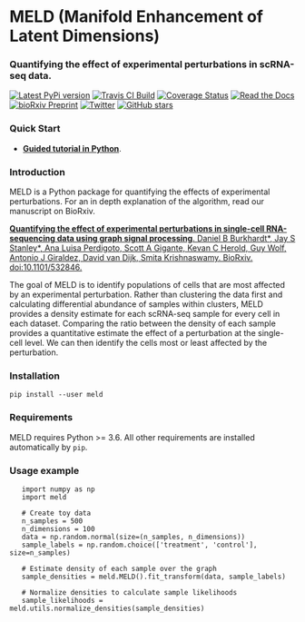 # MELD (Manifold Enhancement of Latent Dimensions)
### Quantifying the effect of experimental perturbations in scRNA-seq data.


[![Latest PyPi version](https://img.shields.io/pypi/v/MELD.svg)](https://pypi.org/project/MELD/)
[![Travis CI Build](https://api.travis-ci.com/KrishnaswamyLab/MELD.svg?branch=master)](https://travis-ci.com/KrishnaswamyLab/MELD)
[![Coverage Status](https://coveralls.io/repos/github/KrishnaswamyLab/MELD/badge.svg?branch=master)](https://coveralls.io/github/KrishnaswamyLab/MELD?branch=master)
[![Read the Docs](https://img.shields.io/readthedocs/meld-docs.svg)](https://meld-docs.readthedocs.io/)
[![bioRxiv Preprint](https://zenodo.org/badge/DOI/10.1101/532846.svg)](https://doi.org/10.1101/532846)
[![Twitter](https://img.shields.io/twitter/follow/KrishnaswamyLab.svg?style=social&label=Follow)](https://twitter.com/KrishnaswamyLab)
[![GitHub stars](https://img.shields.io/github/stars/KrishnaswamyLab/MELD.svg?style=social&label=Stars)](https://github.com/KrishnaswamyLab/MELD/)

### Quick Start
* [**Guided tutorial in Python**](https://nbviewer.jupyter.org/github/KrishnaswamyLab/MELD/blob/master/notebooks/Wagner2018_Chordin_Cas9_Mutagenesis.ipynb).

### Introduction

MELD is a Python package for quantifying the effects of experimental perturbations. For an in depth explanation of the algorithm, read our manuscript on BioRxiv.

[**Quantifying the effect of experimental perturbations in single-cell RNA-sequencing data using graph signal processing**. Daniel B Burkhardt\*, Jay S Stanley\*, Ana Luisa Perdigoto, Scott A Gigante, Kevan C Herold, Guy Wolf, Antonio J Giraldez, David van Dijk, Smita Krishnaswamy. BioRxiv. doi:10.1101/532846.](<https://www.biorxiv.org/content/10.1101/532846v2>)

The goal of MELD is to identify populations of cells that are most affected by an experimental perturbation. Rather than clustering the data first and calculating differential abundance of samples within clusters, MELD provides a density estimate for each scRNA-seq sample for every cell in each dataset. Comparing the ratio between the density of each sample provides a quantitative estimate the effect of a perturbation at the single-cell level. We can then identify the cells most or least affected by the perturbation.

### Installation


```
pip install --user meld
```

### Requirements

MELD requires Python >= 3.6. All other requirements are installed automatically by ``pip``.

### Usage example

```
   import numpy as np
   import meld

   # Create toy data
   n_samples = 500
   n_dimensions = 100
   data = np.random.normal(size=(n_samples, n_dimensions))
   sample_labels = np.random.choice(['treatment', 'control'], size=n_samples)

   # Estimate density of each sample over the graph
   sample_densities = meld.MELD().fit_transform(data, sample_labels)

   # Normalize densities to calculate sample likelihoods
   sample_likelihoods = meld.utils.normalize_densities(sample_densities)
```
